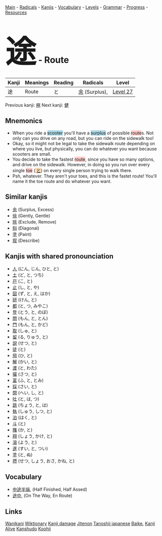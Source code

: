 <style> bigfont {font-size: 100px}</style>
[Main](../README.md) -
[Radicals](../radicals.md) -
[Kanjis](../kanjis.md) -
[Vocabulary](../vocabulary.md) -
[Levels](../levels.md) -
[Grammar](../grammar.md) - 
[Progress](../progress.md) -
[Resources](../resources.md)
# <bigfont> 途</bigfont> - Route 

| Kanji | Meanings | Reading | Radicals | Level |
| --- | --- | --- | --- | --- |
| 途 | Route | と | [余](../radicals/余.md) (Surplus),  | [Level 27](../levels/wk_level27.md) |

Previous kanji: [極](極.md) Next kanji: [健](健.md) 

## Mnemonics
 * When you ride a <span style="background-color:#ADD8E6"> scooter</span> you'll have a <span style="background-color:#ADD8E6"> surplus</span> of possible <span style="background-color:#ffcccb"> route</span>s. Not only can you drive on any road, but you can ride on the sidewalk too!
* Okay, so it might not be legal to take the sidewalk route depending on where you live, but physically, you can do whatever you want because scooters are small.
* You decide to take the fastest <span style="background-color:#ffcccb"> route</span>, since you have so many options, and drive on the sidewalk. However, in doing so you run over every single <span style="background-color:#ffcccb"> toe</span> (<span style="background-color:#fed8b1"> [と](https://jisho.org/search/と)</span>) on every single person trying to walk there.
* Psh, whatever. They aren't your toes, and this is the fastet route! You'll name it the toe route and do whatever you want.


## Similar kanjis
 * [余](余.md) (Surplus, Excess)
* [徐](徐.md) (Gently, Gentle)
* [除](除.md) (Exclude, Remove)
* [斜](斜.md) (Diagonal)
* [塗](塗.md) (Paint)
* [叙](叙.md) (Describe)



## Kanjis with shared pronounciation
 * [人](人.md) (にん, じん, ひと, と)
* [土](土.md) (ど, と, つち)
* [戸](戸.md) (こ, と)
* [止](止.md) (し, と, や)
* [図](図.md) (ず, と, え, はか)
* [研](研.md) (けん, と)
* [都](都.md) (と, つ, みやこ)
* [登](登.md) (とう, と, のぼ)
* [問](問.md) (もん, と, とん)
* [門](門.md) (もん, と, かど)
* [取](取.md) (しゅ, と)
* [留](留.md) (る, りゅう, と)
* [説](説.md) (せつ, と)
* [徒](徒.md) (と)
* [飛](飛.md) (ひ, と)
* [解](解.md) (かい, と)
* [渡](渡.md) (と, わた)
* [撮](撮.md) (さつ, と)
* [富](富.md) (ふ, と, とみ)
* [採](採.md) (さい, と)
* [閉](閉.md) (へい, し, と)
* [吐](吐.md) (と, は, つ)
* [跳](跳.md) (ちょう, と, は)
* [執](執.md) (しゅう, しつ, と)
* [泊](泊.md) (はく, と)
* [斗](斗.md) (と)
* [賭](賭.md) (か, と)
* [翔](翔.md) (しょう, かけ, と)
* [溶](溶.md) (よう, と)
* [遂](遂.md) (すい, と, つい)
* [塗](塗.md) (と, ぬ)
* [摂](摂.md) (せつ, しょう, おさ, かね, と)



## Vocabulary
 * [中途半端](../vocabulary/途.md), (Half Finished, Half Assed)
* [途中](../vocabulary/途.md), (On The Way, En Route)




## Links 


[Wanikani](https://www.wanikani.com/kanji/途)
[Wiktionary](https://en.wiktionary.org/wiki/途)
[Kanji damage](http://www.kanjidamage.com/kanji/search?utf8=✓&q=途)
[Jitenon](https://jitenon.com/kanji/途)
[Tanoshii japanese](https://www.tanoshiijapanese.com/dictionary/kanji.cfm?k=途)
[Baike](https://baike.baidu.com/item/途),
[Kanji Alive](https://app.kanjialive.com/途)
[Kanshudo](https://www.kanshudo.com/searchmn?q=途)
[Koohii](https://kanji.koohii.com/study/kanji/途)
